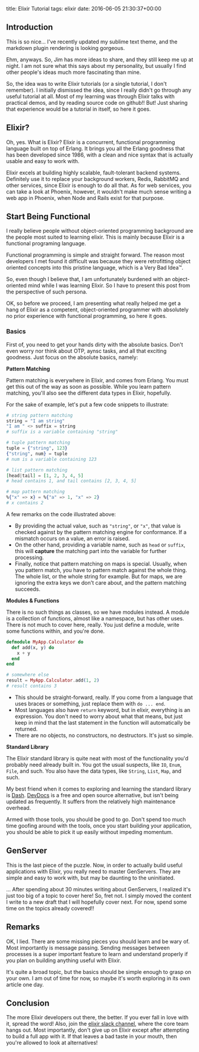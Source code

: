 title: Elixir Tutorial
tags: elixir
date: 2016-06-05 21:30:37+00:00

## Introduction

This is so nice... I've recently updated my sublime text theme, and the markdown plugin rendering is looking gorgeous.

Ehm, anyways. So, Jim has more ideas to share, and they still keep me up at night. I am not sure what this says about my personality, but usually I find other people's ideas much more fascinating than mine.

So, the idea was to write Elixir tutorials (or a single tutorial, I don't remember). I initially dismissed the idea, since I really didn't go through any useful tutorial at all. Most of my learning was through Elixir talks with practical demos, and by reading source code on github!! But! Just sharing that experience would be a tutorial in itself, so here it goes.

## Elixir?

Oh, yes. What is Elixir? Elixir is a concurrent, functional programming language built on top of Erlang. It brings you all the Erlang goodness that has been developed since 1986, with a clean and nice syntax that is actually usable and easy to work with.

Elixir excels at building highly scalable, fault-tolerant backend systems. Definitely use it to replace your background workers, Redis, RabbitMQ and other services, since Elixir is enough to do all that. As for web services, you can take a look at Phoenix, however, it wouldn't make much sense writing a web app in Phoenix, when Node and Rails exist for that purpose.

## Start Being Functional

I really believe people without object-oriented programming background are the people most suited to learning elixir. This is mainly because Elixir is a functional programing language.

Functional programming is simple and straight forward. The reason most developers I met found it difficult was because they were retrofitting object oriented concepts into this pristine language, which is a Very Bad Idea™.

So, even though I believe that, I am unfortunately burdened with an object-oriented mind while I was learning Elixir. So I have to present this post from the perspective of such persona.

OK, so before we proceed, I am presenting what really helped me get a hang of Elixir as a competent, object-oriented programmer with absolutely no prior experience with functional programming, so here it goes.

### Basics

First of, you need to get your hands dirty with the absolute basics. Don't even worry nor think about OTP, aynsc tasks, and all that exciting goodness. Just focus on the absolute basics, namely:

__Pattern Matching__

Pattern matching is everywhere in Elixir, and comes from Erlang. You must get this out of the way as soon as possible. While you learn pattern matching, you'll also see the different data types in Elixir, hopefully.

For the sake of example, let's put a few code snippets to illustrate:

```elixir
# string pattern matching
string = "I am string"
"I am " <> suffix = string
# suffix is a variable containing "string"

# tuple pattern matching
tuple = {"string", 123}
{"string", num} = tuple
# num is a variable containing 123

# list pattern matching
[head|tail] = [1, 2, 3, 4, 5]
# head contains 1, and tail contains [2, 3, 4, 5]

# map pattern matching
%{"x" => x} = %{"a" => 1, "x" => 2}
# x contains 2
```

A few remarks on the code illustrated above:

+ By providing the actual value, such as `"string"`, or `"x"`, that value is checked against by the pattern matching engine for conformance. If a mismatch occurs on a value, an error is raised.
+ On the other hand, providing a variable name, such as `head` or `suffix`, this will __capture__ the matching part into the variable for further processing.
+ Finally, notice that pattern matching on maps is special. Usually, when you pattern match, you have to pattern match against the whole thing. The whole list, or the whole string for example. But for maps, we are ignoring the extra keys we don't care about, and the pattern matching succeeds.

__Modules & Functions__

There is no such things as classes, so we have modules instead. A module is a collection of functions, almost like a namespace, but has other uses. There is not much to cover here, really. You just define a module, write some functions within, and you're done.

```elixir
defmodule MyApp.Calculator do
  def add(x, y) do
    x + y
  end
end

# somewhere else
result = MyApp.Calculator.add(1, 2)
# result contains 3
```

+ This should be straight-forward, really. If you come from a language that uses braces or something, just replace them with `do ... end`.
+ Most languages also have `return` keyword, but in elixir, everything is an expression. You don't need to worry about what that means, but just keep in mind that the last statement in the function will automatically be returned.
+ There are no objects, no constructors, no destructors. It's just so simple.

__Standard Library__

The Elixir standard library is quite neat with most of the functionality you'd probably need already built in. You got the usual suspects, like `IO`, `Enum`, `File`, and such. You also have the data types, like `String`, `List`, `Map`, and such.

My best friend when it comes to exploring and learning the standard library is [Dash][dash-link]. [DevDocs][devdocs-link] is a free and open source alternative, but isn't being updated as frequently. It suffers from the relatively high maintenance overhead.

Armed with those tools, you should be good to go. Don't spend too much time goofing around with the tools, once you start building your application, you should be able to pick it up easily without impeding momentum.

## GenServer

This is the last piece of the puzzle. Now, in order to actually build useful applications with Elixir, you really need to master GenServers. They are simple and easy to work with, but may be daunting to the uninitiated.

... After spending about 30 minutes writing about GenServers, I realized it's just too big of a topic to cover here! So, fret not. I simply moved the content I write to a new draft that I will hopefully cover next. For now, spend some time on the topics already covered!!

## Remarks

OK, I lied. There are some missing pieces you should learn and be wary of. Most importantly is message passing. Sending messages between processes is a super important feature to learn and understand properly if you plan on building anything useful with Elixir. 

It's quite a broad topic, but the basics should be simple enough to grasp on your own. I am out of time for now, so maybe it's worth exploring in its own article one day.

## Conclusion

The more Elixir developers out there, the better. If you ever fall in love with it, spread the word! Also, join the [elixir slack channel][elixir-slack], where the core team hangs out. Most importantly, don't give up on Elixir except after attempting to build a full app with it. If that leaves a bad taste in your mouth, then you're allowed to look at alternatives!


[dash-link]: https://kapeli.com/dash
[devdocs-link]: http://devdocs.io/
[elixir-slack]: https://elixir-lang.slack.com
